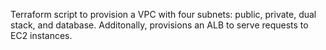 Terraform script to provision a VPC with four subnets: public, private, dual stack, and database. Additonally, provisions an ALB to serve requests to EC2 instances.
